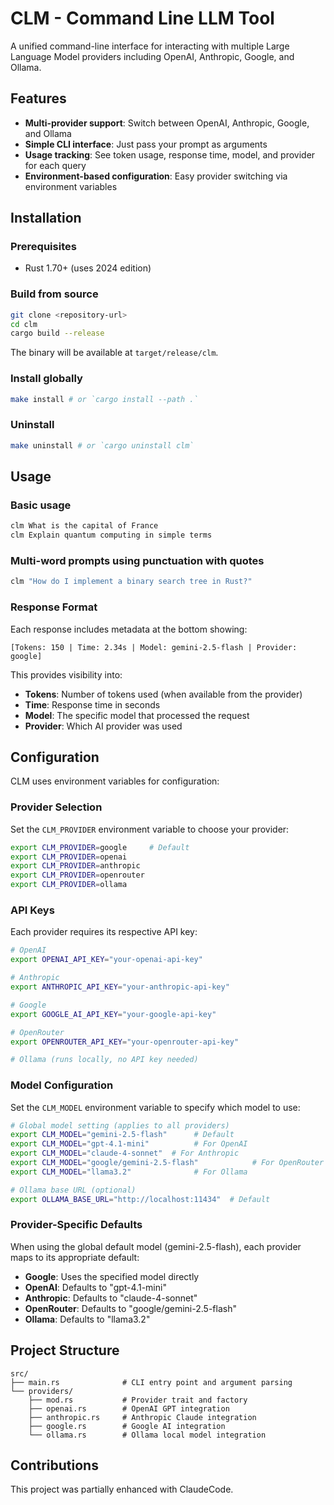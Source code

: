 # CLM - Command Line LLM Tool

A unified command-line interface for interacting with multiple Large Language Model providers including OpenAI, Anthropic, Google, and Ollama.

## Features

- **Multi-provider support**: Switch between OpenAI, Anthropic, Google, and Ollama
- **Simple CLI interface**: Just pass your prompt as arguments
- **Usage tracking**: See token usage, response time, model, and provider for each query
- **Environment-based configuration**: Easy provider switching via environment variables

## Installation

### Prerequisites
- Rust 1.70+ (uses 2024 edition)

### Build from source
```bash
git clone <repository-url>
cd clm
cargo build --release
```

The binary will be available at `target/release/clm`.

### Install globally
```bash
make install # or `cargo install --path .`
```

### Uninstall
```bash
make uninstall # or `cargo uninstall clm`
```


## Usage

### Basic usage
```bash
clm What is the capital of France
clm Explain quantum computing in simple terms
```

### Multi-word prompts using punctuation with quotes
```bash
clm "How do I implement a binary search tree in Rust?"
```

### Response Format
Each response includes metadata at the bottom showing:
```
[Tokens: 150 | Time: 2.34s | Model: gemini-2.5-flash | Provider: google]
```

This provides visibility into:
- **Tokens**: Number of tokens used (when available from the provider)
- **Time**: Response time in seconds
- **Model**: The specific model that processed the request
- **Provider**: Which AI provider was used

## Configuration

CLM uses environment variables for configuration:

### Provider Selection
Set the `CLM_PROVIDER` environment variable to choose your provider:

```bash
export CLM_PROVIDER=google     # Default
export CLM_PROVIDER=openai
export CLM_PROVIDER=anthropic
export CLM_PROVIDER=openrouter
export CLM_PROVIDER=ollama
```

### API Keys
Each provider requires its respective API key:

```bash
# OpenAI
export OPENAI_API_KEY="your-openai-api-key"

# Anthropic
export ANTHROPIC_API_KEY="your-anthropic-api-key"

# Google
export GOOGLE_AI_API_KEY="your-google-api-key"

# OpenRouter
export OPENROUTER_API_KEY="your-openrouter-api-key"

# Ollama (runs locally, no API key needed)
```

### Model Configuration
Set the `CLM_MODEL` environment variable to specify which model to use:

```bash
# Global model setting (applies to all providers)
export CLM_MODEL="gemini-2.5-flash"      # Default
export CLM_MODEL="gpt-4.1-mini"          # For OpenAI
export CLM_MODEL="claude-4-sonnet"  # For Anthropic  
export CLM_MODEL="google/gemini-2.5-flash"            # For OpenRouter
export CLM_MODEL="llama3.2"              # For Ollama

# Ollama base URL (optional)
export OLLAMA_BASE_URL="http://localhost:11434"  # Default
```

### Provider-Specific Defaults
When using the global default model (gemini-2.5-flash), each provider maps to its appropriate default:
- **Google**: Uses the specified model directly
- **OpenAI**: Defaults to "gpt-4.1-mini"
- **Anthropic**: Defaults to "claude-4-sonnet"
- **OpenRouter**: Defaults to "google/gemini-2.5-flash"
- **Ollama**: Defaults to "llama3.2"

## Project Structure

```
src/
├── main.rs              # CLI entry point and argument parsing
└── providers/
    ├── mod.rs           # Provider trait and factory
    ├── openai.rs        # OpenAI GPT integration
    ├── anthropic.rs     # Anthropic Claude integration
    ├── google.rs        # Google AI integration
    └── ollama.rs        # Ollama local model integration
```

## Contributions
This project was partially enhanced with ClaudeCode.
